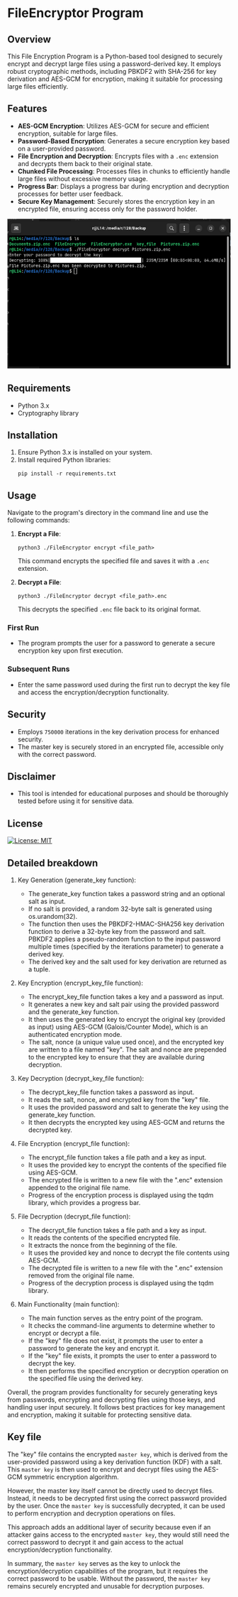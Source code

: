 # FileEncryptor Program

## Overview

This File Encryption Program is a Python-based tool designed to securely encrypt and decrypt large files using a
password-derived key. It employs robust cryptographic methods, including PBKDF2 with SHA-256 for key derivation and
AES-GCM for encryption, making it suitable for processing large files efficiently.

## Features

- **AES-GCM Encryption**: Utilizes AES-GCM for secure and efficient encryption, suitable for large files.
- **Password-Based Encryption**: Generates a secure encryption key based on a user-provided password.
- **File Encryption and Decryption**: Encrypts files with a `.enc` extension and decrypts them back to their original
  state.
- **Chunked File Processing**: Processes files in chunks to efficiently handle large files without excessive memory
  usage.
- **Progress Bar**: Displays a progress bar during encryption and decryption processes for better user feedback.
- **Secure Key Management**: Securely stores the encryption key in an encrypted file, ensuring access only for the
  password holder.

![ALT](Screenshot.png)

## Requirements

- Python 3.x
- Cryptography library

## Installation

1. Ensure Python 3.x is installed on your system.
2. Install required Python libraries:
   ```
   pip install -r requirements.txt
   ```

## Usage

Navigate to the program's directory in the command line and use the following commands:

1. **Encrypt a File**:
   ```
   python3 ./FileEncryptor encrypt <file_path>
   ```
   This command encrypts the specified file and saves it with a `.enc` extension.

2. **Decrypt a File**:
   ```
   python3 ./FileEncryptor decrypt <file_path>.enc
   ```
   This decrypts the specified `.enc` file back to its original format.

### First Run

- The program prompts the user for a password to generate a secure encryption key upon first execution.

### Subsequent Runs

- Enter the same password used during the first run to decrypt the key file and access the encryption/decryption
  functionality.

## Security

- Employs `750000` iterations in the key derivation process for enhanced security.
- The master key is securely stored in an encrypted file, accessible only with the correct password.

## Disclaimer

- This tool is intended for educational purposes and should be thoroughly tested before using it for sensitive data.

## License

[![License: MIT](https://img.shields.io/badge/License-MIT-yellow.svg)](https://opensource.org/licenses/MIT)

## Detailed breakdown

1. Key Generation (generate_key function):

    - The generate_key function takes a password string and an optional salt as input.
    - If no salt is provided, a random 32-byte salt is generated using os.urandom(32).
    - The function then uses the PBKDF2-HMAC-SHA256 key derivation function to derive a 32-byte key from the password and salt. PBKDF2 applies a pseudo-random function to the input password multiple times (specified by the iterations parameter) to generate a derived key.
    - The derived key and the salt used for key derivation are returned as a tuple.

2. Key Encryption (encrypt_key_file function):

   - The encrypt_key_file function takes a key and a password as input.
   - It generates a new key and salt pair using the provided password and the generate_key function.
   - It then uses the generated key to encrypt the original key (provided as input) using AES-GCM (Galois/Counter Mode), which is an authenticated encryption mode.
   - The salt, nonce (a unique value used once), and the encrypted key are written to a file named "key". The salt and nonce are prepended to the encrypted key to ensure that they are available during decryption.

3. Key Decryption (decrypt_key_file function):

   - The decrypt_key_file function takes a password as input.
   - It reads the salt, nonce, and encrypted key from the "key" file.
   - It uses the provided password and salt to generate the key using the generate_key function.
   - It then decrypts the encrypted key using AES-GCM and returns the decrypted key.

4. File Encryption (encrypt_file function):

   - The encrypt_file function takes a file path and a key as input.
   - It uses the provided key to encrypt the contents of the specified file using AES-GCM.
   - The encrypted file is written to a new file with the ".enc" extension appended to the original file name.
   - Progress of the encryption process is displayed using the tqdm library, which provides a progress bar.

5. File Decryption (decrypt_file function):

   - The decrypt_file function takes a file path and a key as input.
   - It reads the contents of the specified encrypted file.
   - It extracts the nonce from the beginning of the file.
   - It uses the provided key and nonce to decrypt the file contents using AES-GCM.
   - The decrypted file is written to a new file with the ".enc" extension removed from the original file name.
   - Progress of the decryption process is displayed using the tqdm library.

6. Main Functionality (main function):

   - The main function serves as the entry point of the program.
   - It checks the command-line arguments to determine whether to encrypt or decrypt a file.
   - If the "key" file does not exist, it prompts the user to enter a password to generate the key and encrypt it.
   - If the "key" file exists, it prompts the user to enter a password to decrypt the key.
   - It then performs the specified encryption or decryption operation on the specified file using the derived key.

Overall, the program provides functionality for securely generating keys from passwords, encrypting and decrypting files using those keys, and handling user input securely. It follows best practices for key management and encryption, making it suitable for protecting sensitive data.

## Key file 
The "key" file contains the encrypted `master key`, which is derived from the user-provided password using a key derivation function (KDF) with a salt. This `master key` is then used to encrypt and decrypt files using the AES-GCM symmetric encryption algorithm.

However, the master key itself cannot be directly used to decrypt files. Instead, it needs to be decrypted first using the correct password provided by the user. Once the `master key` is successfully decrypted, it can be used to perform encryption and decryption operations on files.

This approach adds an additional layer of security because even if an attacker gains access to the encrypted `master key`, they would still need the correct password to decrypt it and gain access to the actual encryption/decryption functionality.

In summary, the `master key` serves as the key to unlock the encryption/decryption capabilities of the program, but it requires the correct password to be usable. Without the password, the `master key` remains securely encrypted and unusable for decryption purposes.